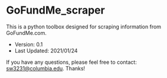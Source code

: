 # GoFundMe_scraper
This is a python toolbox designed for scraping information from GoFundMe.com.

- Version: 0.1
- Last Updated: 2021/01/24

If you have any questions, please feel free to contact: sw3231@columbia.edu. Thanks!
